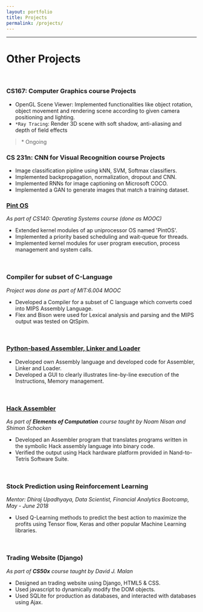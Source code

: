 ```yaml
---
layout: portfolio
title: Projects
permalink: /projects/
---
```


-----------------
# Other Projects
<br>

### CS167: Computer Graphics course Projects
* OpenGL Scene Viewer: Implemented functionalities like object rotation, object movement and rendering scene according to given camera positioning and lighting.
* `*Ray Tracing`: Render 3D scene with soft shadow, anti-aliasing and depth of field effects

> \* Ongoing

### CS 231n: CNN for Visual Recognition course Projects
* Image classification pipline using kNN, SVM, Softmax classifiers.
* Implemented backpropagation, normalization, dropout and CNN.
* Implemented RNNs for image captioning on Microsoft COCO.
* Implemented a GAN to generate images that match a training dataset.

### [Pint OS](https://github.com/GopalKrishna-P/OS_coursework)
_As part of CS140: Operating Systems course (done as MOOC)_
* Extended kernel modules of ap uniprocessor OS named 'PintOS'.
* Implemented a priority based scheduling and wait-queue for threads.
* Implemented kernel modules for user program execution, process management and system calls.

<br/>

### Compiler for subset of C-Language
_Project was done as part of MIT:6.004 MOOC_
* Developed a Compiler for a subset of C language which converts coed into MIPS Assembly Language.
* Flex and Bison were used for Lexical analysis and parsing and the MIPS output was tested on QtSpim.

<br/>

### [Python-based Assembler, Linker and Loader](https://github.com/GopalKrishna-P/ALL_Simulator)
* Developed own Assembly language and developed code for Assembler, Linker and Loader. 
* Developed a GUI to clearly illustrates line-by-line execution of the Instructions, Memory management. 

<br/>

### [Hack Assembler](https://github.com/GopalKrishna-P/HackAssembler)
_As part of **Elements of Computation** course taught by Noam Nisan and Shimon Schocken_
* Developed an Assembler program that translates programs written in the symbolic Hack assembly language into binary code.
* Verified the output using Hack hardware platform provided in Nand-to-Tetris Software Suite.

<br/>

### Stock Prediction using Reinforcement Learning
_Mentor: Dhiraj Upadhyaya, Data Scientist, Financial Analytics Bootcamp, May - June 2018_
* Used Q-Learning methods to predict the best action to maximize the profits using Tensor flow, Keras and other popular Machine Learning libraries.

<br/>

### Trading Website (Django)
_As part of **CS50x** course taught by David J. Malan_
* Designed an trading website using Django, HTML5 & CSS.
* Used javascript to dynamically modify the DOM objects.
* Used SQLite for production as databases, and interacted with databases using Ajax.

<br/>
